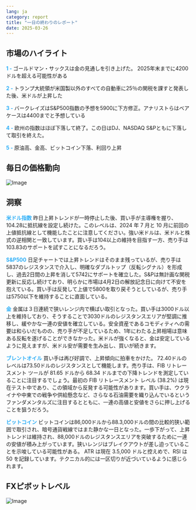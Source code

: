 ```yaml
---
lang: ja
category: report
title: "一日の終わりのレポート"
date: 2025-03-26
---
```



<h2>市場のハイライト</h2>
<strong style="color: #2caef7;">1 - </strong> ゴールドマン・サックスは金の見通しを引き上げた。 2025年末までに4200ドルを超える可能性がある

<strong style="color: #2caef7;">2 - </strong> トランプ大統領が米国製以外のすべての自動車に25％の関税を課すと発表した後、米ドルが上昇した

<strong style="color: #2caef7;">3 - </strong> バークレイズはS&P500指数の予想を5900に下方修正。アナリストらはベアケースは4400までと予想している

<strong style="color: #2caef7;">4 - </strong> 欧州の指数はほぼ下落して終了。この日はDJ、NASDAQ S&Pともに下落して取引を終えた。

<strong style="color: #2caef7;">5 - </strong> 原油高、金高、ビットコイン下落、利回り上昇



<h2>毎日の価格動向</h2>
<img src="https://markleighedu.github.io/img/Mar-2025/26-Mar-2025/price.jpg" alt="Image"/>

<h2>洞察</h2>
<strong style="color: #2caef7;">米ドル指数</strong> 昨日上昇トレンドが一時停止した後、買い手が主導権を握り、104.28に抵抗線を設定し続けた。このレベルは、2024 年 7 月と 10 月に前回の上値抵抗線として機能したことに注意してください。強い米ドルは、米ドルと株式の逆相関と一致しています。買い手は104以上の維持を目指す一方、売り手は103.83のサポートを試すことになるだろう。 

<strong style="color: #2caef7;">S&P500</strong> 日足チャートでは上昇トレンドはそのまま残っているが、売り手は5837のレジスタンスで介入し、明確なダブルトップ（反転シグナル）を形成し、過去2日間の上昇を消して5742にサポートを確立した。S&Pは無計画な関税更新に反応し続けており、明らかに市場は4月2日の解放記念日に向けて不安を抱えている。買い手は反発して上値で5800を取り戻そうとしているが、売り手は5750以下を維持することに直面している。  

<strong style="color: #2caef7;">金</strong> 金属は３日連続で狭いレンジ内で横ばい取引となった。買い手は3000ドル以上を維持しており、そうすることで3030ドルのレジスタンスエリアが堅調に推移し、緩やかな一連の安値を確立している。安全資産であるコモディティへの需要は和らいだものの、売り手が不足しているため、1年にわたる上昇相場は意味ある反転を遂げることができなかった。米ドルが強くなると、金は安定しているように見えますが、米ドル安が需要を生み出し、買いが続きます。

<strong style="color: #2caef7;">ブレントオイル</strong> 買い手は再び好調で、上昇傾向に拍車をかけた。 72.40ドルのレベルは73.50ドルのレジスタンスとして機能します。売り手は、FIB リトレースメント ツールが 81.65 ドルから 68.34 ドルまでの下降トレンドを測定していることに注目するでしょう。最初の FIB リトレースメント レベル (38.2%) は現在テスト中であり、この領域から反発する可能性があります。買い手は、ウクライナや中東での戦争や供給懸念など、さらなる石油需要を織り込んでいるというファンダメンタルズに注目するとともに、一連の高値と安値をさらに押し上げることを狙うだろう。

<strong style="color: #2caef7;">ビットコイン</strong> ビットコインは86,000ドルから88.3,000ドルの間の比較的狭い範囲で取引され、暗号通貨戦線ではまた静かな一日となった。一歩下がって、上昇トレンドは維持され、88,000ドルのレジスタンスエリアを突破するために一連の安値が積み上がっています。狭いレンジはブレイクアウトが差し迫っていることを示唆している可能性がある。 ATR は現在 3.5,000 ドルと控えめで、RSI は 50 を記録しています。テクニカル的には一区切りが近づいているように感じられます。



<h2>FXピボットレベル</h2>
<img src="https://markleighedu.github.io/img/Mar-2025/26-Mar-2025/pivot.jpg" alt="Image"/>